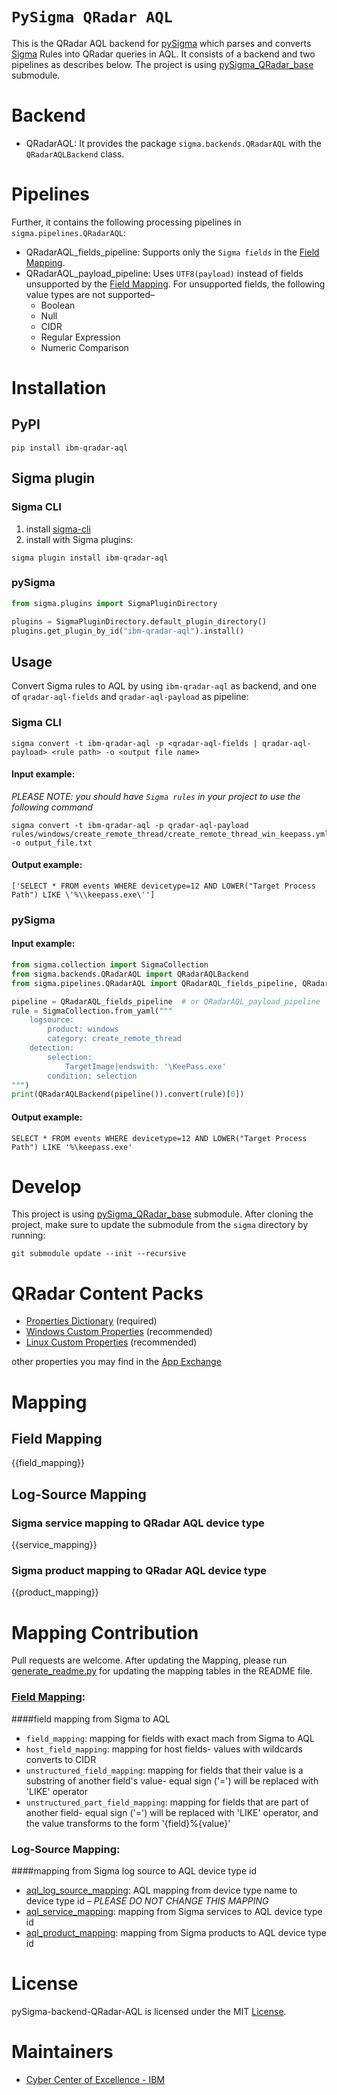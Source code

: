 # `PySigma QRadar AQL`
This is the QRadar AQL backend for [pySigma](https://github.com/SigmaHQ/pySigma) 
which parses and converts [Sigma](https://github.com/SigmaHQ/sigma) Rules into 
QRadar queries in AQL. It consists of a backend and two pipelines as describes below.
The project is using [pySigma_QRadar_base](https://github.com/IBM/pySigma_QRadar_base)
submodule.


# Backend
- QRadarAQL: It provides the package `sigma.backends.QRadarAQL` with the `QRadarAQLBackend` class.

# Pipelines
Further, it contains the following processing pipelines in `sigma.pipelines.QRadarAQL`:
- QRadarAQL_fields_pipeline: Supports only the `Sigma fields` in the [Field Mapping](./README.md#field-mapping).
- QRadarAQL_payload_pipeline: Uses `UTF8(payload)` instead of fields unsupported by the [Field Mapping](./README.md#field-mapping). For unsupported fields, the following value types are not supported–
   * Boolean
   * Null
   * CIDR
   * Regular Expression
   * Numeric Comparison

# Installation

## PyPI
```
pip install ibm-qradar-aql
```

## Sigma plugin

### Sigma CLI
1. install [sigma-cli](https://github.com/SigmaHQ/sigma-cli#Installation)
2. install with Sigma plugins:
```
sigma plugin install ibm-qradar-aql
```

### pySigma
```python
from sigma.plugins import SigmaPluginDirectory

plugins = SigmaPluginDirectory.default_plugin_directory()
plugins.get_plugin_by_id("ibm-qradar-aql").install()
```

## Usage
Convert Sigma rules to AQL by using `ibm-qradar-aql` as backend, and one of `qradar-aql-fields` and `qradar-aql-payload` as pipeline:

### Sigma CLI
```
sigma convert -t ibm-qradar-aql -p <qradar-aql-fields | qradar-aql-payload> <rule path> -o <output file name>
```

#### Input example:
*PLEASE NOTE: you should have `Sigma rules` in your project to use the 
following 
command*
```
sigma convert -t ibm-qradar-aql -p qradar-aql-payload rules/windows/create_remote_thread/create_remote_thread_win_keepass.yml -o output_file.txt
```

#### Output example:
```
['SELECT * FROM events WHERE devicetype=12 AND LOWER("Target Process Path") LIKE \'%\\keepass.exe\'']
```

### pySigma
#### Input example:

```python
from sigma.collection import SigmaCollection
from sigma.backends.QRadarAQL import QRadarAQLBackend
from sigma.pipelines.QRadarAQL import QRadarAQL_fields_pipeline, QRadarAQL_payload_pipeline

pipeline = QRadarAQL_fields_pipeline  # or QRadarAQL_payload_pipeline
rule = SigmaCollection.from_yaml("""
    logsource:
        product: windows
        category: create_remote_thread
    detection:
        selection:
            TargetImage|endswith: '\KeePass.exe'
        condition: selection
""")
print(QRadarAQLBackend(pipeline()).convert(rule)[0])
```

#### Output example:
```
SELECT * FROM events WHERE devicetype=12 AND LOWER("Target Process Path") LIKE '%\keepass.exe'
```

# Develop
This project is using 
[pySigma_QRadar_base](https://github.com/IBM/pySigma_QRadar_base) submodule.
After cloning the project, make sure to update the submodule from the `sigma` directory 
by running:
```
git submodule update --init --recursive
```

# QRadar Content Packs
- [Properties Dictionary](https://exchange.xforce.ibmcloud.com/hub/extension/73f46b27280d30a4b8ec4685da391b1c) (required)
- [Windows Custom Properties](https://exchange.xforce.ibmcloud.com/hub/extension/IBMQRadar:MicrosoftWindowsCustomProperties) (recommended)
- [Linux Custom Properties](https://exchange.xforce.ibmcloud.com/hub/extension/427f5d543cb917916619e6abafc26404) (recommended)

other properties you may find in the [App Exchange](https://exchange.xforce.ibmcloud.com/hub)

# Mapping

## Field Mapping
{{field_mapping}}

## Log-Source Mapping

### Sigma service mapping to QRadar AQL device type
{{service_mapping}}

### Sigma product mapping to QRadar AQL device type
{{product_mapping}}

# Mapping Contribution
Pull requests are welcome. After updating the Mapping, please run 
[generate_readme.py](./generate_readme.py) for updating the mapping tables in 
the README file.

### [Field Mapping](./sigma/mapping/fields.py):
####field mapping from Sigma to AQL
- `field_mapping`: mapping for fields with exact mach from Sigma to AQL
- `host_field_mapping`: mapping for host fields- values with wildcards converts to CIDR
- `unstructured_field_mapping`: mapping for fields that their value is a substring of another field's value- equal sign ('=') will be replaced with 'LIKE' operator
- `unstructured_part_field_mapping`: mapping for fields that are part of another field- equal sign ('=') will be replaced with 'LIKE' operator, and the value transforms to the form '{field}%{value}' 

### Log-Source Mapping:
####mapping from Sigma log source to AQL device type id
- [aql_log_source_mapping](./sigma/mapping/logsources.py): AQL mapping from 
  device type name to device type id – *PLEASE DO NOT CHANGE THIS MAPPING*
- [aql_service_mapping](./sigma/mapping/services.py): mapping from Sigma 
  services to AQL device type id
- [aql_product_mapping](./sigma/mapping/products.py): mapping from Sigma products 
  to AQL device type id

# License
pySigma-backend-QRadar-AQL is licensed under the MIT [License](./LICENSE).

# Maintainers
* [Cyber Center of Excellence - IBM](https://github.com/noaakl/)
